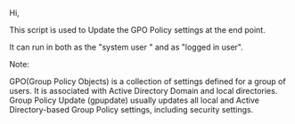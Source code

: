 Hi,

This script is used to Update the GPO Policy settings at the end point.

It can run in both as the "system user " and as "logged in user".

Note:

GPO(Group Policy Objects) is a collection of settings defined for a group of users. It is associated with Active Directory  Domain and local directories.
Group Policy Update (gpupdate) usually updates all local and Active Directory-based Group Policy settings, including security settings.